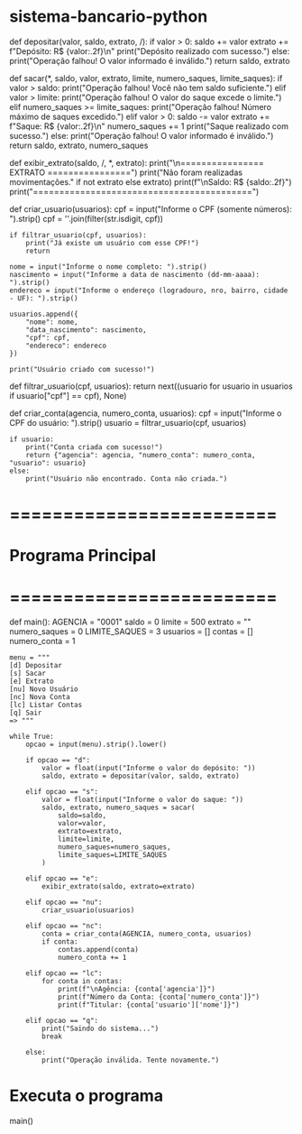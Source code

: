 # sistema-bancario-python
def depositar(valor, saldo, extrato, /):
    if valor > 0:
        saldo += valor
        extrato += f"Depósito: R$ {valor:.2f}\n"
        print("Depósito realizado com sucesso.")
    else:
        print("Operação falhou! O valor informado é inválido.")
    return saldo, extrato


def sacar(*, saldo, valor, extrato, limite, numero_saques, limite_saques):
    if valor > saldo:
        print("Operação falhou! Você não tem saldo suficiente.")
    elif valor > limite:
        print("Operação falhou! O valor do saque excede o limite.")
    elif numero_saques >= limite_saques:
        print("Operação falhou! Número máximo de saques excedido.")
    elif valor > 0:
        saldo -= valor
        extrato += f"Saque: R$ {valor:.2f}\n"
        numero_saques += 1
        print("Saque realizado com sucesso.")
    else:
        print("Operação falhou! O valor informado é inválido.")
    return saldo, extrato, numero_saques


def exibir_extrato(saldo, /, *, extrato):
    print("\n================ EXTRATO ================")
    print("Não foram realizadas movimentações." if not extrato else extrato)
    print(f"\nSaldo: R$ {saldo:.2f}")
    print("==========================================")


def criar_usuario(usuarios):
    cpf = input("Informe o CPF (somente números): ").strip()
    cpf = ''.join(filter(str.isdigit, cpf))

    if filtrar_usuario(cpf, usuarios):
        print("Já existe um usuário com esse CPF!")
        return

    nome = input("Informe o nome completo: ").strip()
    nascimento = input("Informe a data de nascimento (dd-mm-aaaa): ").strip()
    endereco = input("Informe o endereço (logradouro, nro, bairro, cidade - UF): ").strip()

    usuarios.append({
        "nome": nome,
        "data_nascimento": nascimento,
        "cpf": cpf,
        "endereco": endereco
    })

    print("Usuário criado com sucesso!")


def filtrar_usuario(cpf, usuarios):
    return next((usuario for usuario in usuarios if usuario["cpf"] == cpf), None)


def criar_conta(agencia, numero_conta, usuarios):
    cpf = input("Informe o CPF do usuário: ").strip()
    usuario = filtrar_usuario(cpf, usuarios)

    if usuario:
        print("Conta criada com sucesso!")
        return {"agencia": agencia, "numero_conta": numero_conta, "usuario": usuario}
    else:
        print("Usuário não encontrado. Conta não criada.")


# =========================
# Programa Principal
# =========================

def main():
    AGENCIA = "0001"
    saldo = 0
    limite = 500
    extrato = ""
    numero_saques = 0
    LIMITE_SAQUES = 3
    usuarios = []
    contas = []
    numero_conta = 1

    menu = """
    [d] Depositar
    [s] Sacar
    [e] Extrato
    [nu] Novo Usuário
    [nc] Nova Conta
    [lc] Listar Contas
    [q] Sair
    => """

    while True:
        opcao = input(menu).strip().lower()

        if opcao == "d":
            valor = float(input("Informe o valor do depósito: "))
            saldo, extrato = depositar(valor, saldo, extrato)

        elif opcao == "s":
            valor = float(input("Informe o valor do saque: "))
            saldo, extrato, numero_saques = sacar(
                saldo=saldo,
                valor=valor,
                extrato=extrato,
                limite=limite,
                numero_saques=numero_saques,
                limite_saques=LIMITE_SAQUES
            )

        elif opcao == "e":
            exibir_extrato(saldo, extrato=extrato)

        elif opcao == "nu":
            criar_usuario(usuarios)

        elif opcao == "nc":
            conta = criar_conta(AGENCIA, numero_conta, usuarios)
            if conta:
                contas.append(conta)
                numero_conta += 1

        elif opcao == "lc":
            for conta in contas:
                print(f"\nAgência: {conta['agencia']}")
                print(f"Número da Conta: {conta['numero_conta']}")
                print(f"Titular: {conta['usuario']['nome']}")

        elif opcao == "q":
            print("Saindo do sistema...")
            break

        else:
            print("Operação inválida. Tente novamente.")

# Executa o programa
main()
